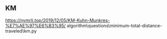 
## KM 
https://nymrli.top/2019/12/05/KM-Kuhn-Munkres-%E7%AE%97%E6%B3%95/
algorithm\questions\minimum-total-distance-traveled\km.py
